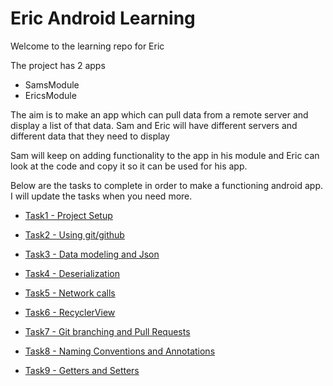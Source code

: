 # Eric Android Learning

Welcome to the learning repo for Eric

The project has 2 apps
- SamsModule
- EricsModule

The aim is to make an app which can pull data from a remote server and display a list of that data. Sam and Eric will have different servers and different data that they need to display

Sam will keep on adding functionality to the app in his module and Eric can look at the code and copy it so it can be used for his app.

Below are the tasks to complete in order to make a functioning android app. I will update the tasks when you need more.


- [Task1 - Project Setup](https://github.com/sdoward/eric_learning/blob/master/tasks/task1.md)

- [Task2 - Using git/github](https://github.com/sdoward/eric_learning/blob/master/tasks/task2.md)

- [Task3 - Data modeling and Json](https://github.com/sdoward/eric_learning/blob/master/tasks/task3.md)

- [Task4 - Deserialization](https://github.com/sdoward/eric_learning/blob/master/tasks/task4.md)

- [Task5 - Network calls](https://github.com/sdoward/eric_learning/blob/master/tasks/task5.md)

- [Task6 - RecyclerView](https://github.com/sdoward/eric_learning/blob/master/tasks/task6.md)

- [Task7 - Git branching and Pull Requests](https://github.com/sdoward/eric_learning/blob/master/tasks/task7.md)

- [Task8 - Naming Conventions and Annotations](https://github.com/sdoward/eric_learning/blob/master/tasks/task8.md)

- [Task9 - Getters and Setters](https://github.com/sdoward/eric_learning/blob/master/tasks/task9.md)
